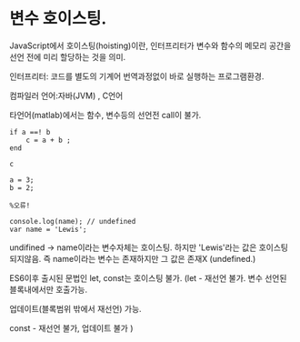 # 변수 호이스팅.
 JavaScript에서 호이스팅(hoisting)이란, 인터프리터가 변수와 함수의 메모리 공간을 선언 전에 미리 할당하는 것을 의미.

인터프리터: 코드를 별도의 기계어 번역과정없이 바로 실행하는 프로그램환경.

컴파일러 언어:자바(JVM) , C언어



타언어(matlab)에서는 함수, 변수등의 선언전 call이 불가.

```
if a ==! b 
    c = a + b ;
end

c

a = 3;
b = 2;

%오류!
```

```
console.log(name); // undefined
var name = 'Lewis';
```

undifined -> name이라는 변수자체는 호이스팅.
하지만 'Lewis'라는 값은 호이스팅 되지않음. 즉 name이라는 변수는 존재하지만 그 값은 존재X (undefined.)


ES6이후 출시된 문법인 let, const는  호이스팅 불가. 
(let - 재선언 불가. 변수 선언된 블록내에서만 호출가능. 

업데이트(블록범위 밖에서 재선언) 가능.

const - 재선언 불가, 업데이트 불가
)


